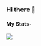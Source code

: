 ### Hi there 👋

#### My Stats- 
<img src="https://github-readme-stats.vercel.app/api?username=dark-Jedi2108&&show_icons=true&title_color=ffffff&icon_color=bb2acf&text_color=daf7dc&bg_color=151515">

<!--
**dark-Jedi2108/dark-Jedi2108** is a ✨ _special_ ✨ repository because its `README.md` (this file) appears on your GitHub profile.

Here are some ideas to get you started:

- 🔭 I’m currently working on ...
- 🌱 I’m currently learning ...
- 👯 I’m looking to collaborate on ...
- 🤔 I’m looking for help with ...
- 💬 Ask me about ...
- 📫 How to reach me: ...
- 😄 Pronouns: ...
- ⚡ Fun fact: ...
-->
